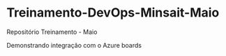 # Treinamento-DevOps-Minsait-Maio
Repositório Treinamento - Maio

Demonstrando integração com o Azure boards
